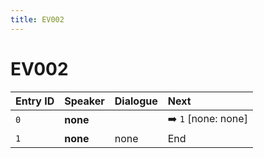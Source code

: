 ```yaml
---
title: EV002
---
```


# EV002


| Entry ID | Speaker | Dialogue | Next |
| :------- | :------ | :------- | :------------ |
| `0` | **none** |  | ➡️ `1` \[none: none\] |
| `1` | **none** | none | End |
